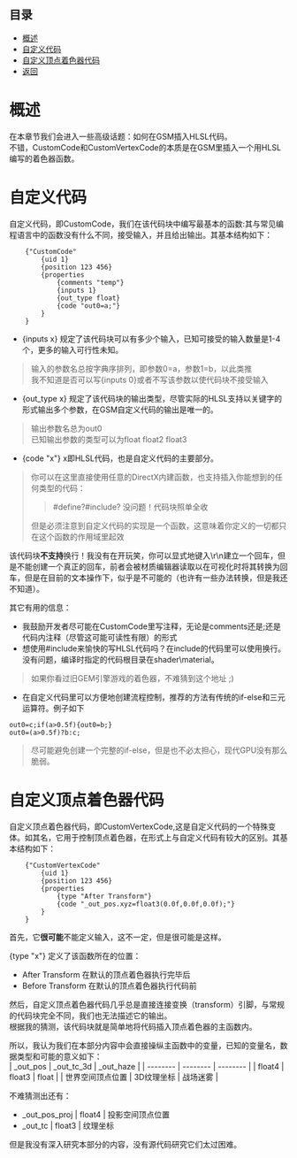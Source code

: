 ## 目录
*  [概述](#概述)  
*  [自定义代码](#自定义代码)
*  [自定义顶点着色器代码](#自定义顶点着色器代码)
*  [返回](./menu.md)

# 概述
在本章节我们会进入一些高级话题：如何在GSM插入HLSL代码。  
不错，CustomCode和CustomVertexCode的本质是在GSM里插入一个用HLSL编写的着色器函数。
# 自定义代码
自定义代码，即CustomCode，我们在该代码块中编写最基本的函数:其与常见编程语言中的函数没有什么不同，接受输入，并且给出输出。其基本结构如下：
```
	{"CustomCode"
		{uid 1}
		{position 123 456}
		{properties
			{comments "temp"}
			{inputs 1}
			{out_type float}
			{code "out0=a;"}
		}
	}
```
* {inputs x} 规定了该代码块可以有多少个输入，已知可接受的输入数量是1-4个，更多的输入可行性未知。
> 输入的参数名总按字典序排列，即参数0=a，参数1=b，以此类推  
> 我不知道是否可以写{inputs 0}或者不写该参数以使代码块不接受输入
* {out_type x} 规定了该代码块的输出类型，尽管实际的HLSL支持以关键字的形式输出多个参数，在GSM自定义代码的输出是唯一的。
> 输出参数名总为out0  
> 已知输出参数的类型可以为float float2 float3
* {code "x"} x即HLSL代码，也是自定义代码的主要部分。
> 你可以在这里直接使用任意的DirectX内建函数，也支持插入你能想到的任何类型的代码：
> > #define?#include? 没问题！代码块照单全收  
>
> 但是必须注意到自定义代码的实现是一个函数，这意味着你定义的一切都只在这个函数的作用域里起效

该代码块**不支持**换行！我没有在开玩笑，你可以显式地键入\r\n建立一个回车，但是不能创建一个真正的回车，前者会被材质编辑器读取以在可视化时将其转换为回车，但是在目前的文本操作下，似乎是不可能的（也许有一些办法转换，但是我还不知道）。

其它有用的信息：
* 我鼓励开发者尽可能在CustomCode里写注释，无论是comments还是;还是代码内注释（尽管这可能可读性有限）的形式
* 想使用#include来愉快的写HLSL代码吗？在include的代码里可以使用换行。没有问题，编译时指定的代码根目录在shader\material。
> 如果你看过旧GEM引擎游戏的着色器，不难猜到这个地址 ;)
* 在自定义代码里可以方便地创建流程控制，推荐的方法有传统的if-else和三元运算符。例子如下
```
out0=c;if(a>0.5f){out0=b;}  
out0=(a>0.5f)?b:c;
```
> 尽可能避免创建一个完整的if-else，但是也不必太担心，现代GPU没有那么脆弱。
# 自定义顶点着色器代码
自定义顶点着色器代码，即CustomVertexCode,这是自定义代码的一个特殊变体。如其名，它用于控制顶点着色器，在形式上与自定义代码有较大的区别。其基本结构如下：
```
	{"CustomVertexCode"
		{uid 1}
		{position 123 456}
		{properties
			{type "After Transform"}
			{code "_out_pos.xyz=float3(0.0f,0.0f,0.0f);"}
		}
	}
```
首先，它**很可能**不能定义输入，这不一定，但是很可能是这样。 

{type "x"} 定义了该函数所在的位置：
* After Transform 在默认的顶点着色器执行完毕后
* Before Transform 在默认的顶点着色器执行代码前

然后，自定义顶点着色器代码几乎总是直接连接变换（transform）引脚，与常规的代码块完全不同，我们也无法描述它的输出。  
根据我的猜测，该代码块就是简单地将代码插入顶点着色器的主函数内。

所以，我认为我们在本部分内容中会直接操纵主函数中的变量，已知的变量名，数据类型和可能的意义如下：  
| _out_pos | _out_tc_3d | _out_haze |
| -------- | -------- | -------- |
| float4     | float3     | float     |
| 世界空间顶点位置     | 3D纹理坐标     | 战场迷雾     |

不难猜测出还有：
* _out_pos_proj | float4 | 投影空间顶点位置
* _out_tc | float3 | 纹理坐标

但是我没有深入研究本部分的内容，没有源代码研究它们太过困难。
